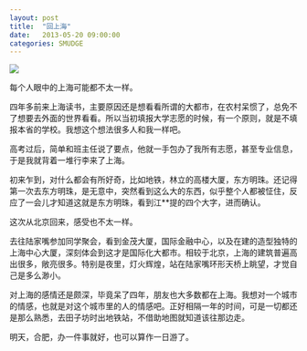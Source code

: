 ```yaml
---
layout: post
title:  "回上海"
date:   2013-05-20 09:00:00
categories: SMUDGE
---
```


<img src="http://binnng.coding.io/assets/images/shanghai.jpg" />

每个人眼中的上海可能都不太一样。



四年多前来上海读书，主要原因还是想看看所谓的大都市，在农村呆惯了，总免不了想要去外面的世界看看。所以当初填报大学志愿的时候，有一个原则，就是不填报本省的学校。我想这个想法很多人和我一样吧。



高考过后，简单和班主任说了要点，他就一手包办了我所有志愿，甚至专业信息，于是我就背着一堆行李来了上海。



初来乍到，对什么都会有所好奇，比如地铁，林立的高楼大厦，东方明珠。还记得第一次去东方明珠，是无意中，突然看到这么大的东西，似乎整个人都被怔住，反应了一会儿才知道这就是东方明珠，看到江**提的四个大字，进而确认。



这次从北京回来，感受也不太一样。



去往陆家嘴参加同学聚会，看到金茂大厦，国际金融中心，以及在建的造型独特的上海中心大厦，深刻体会到这才是国际化大都市。相较于北京，上海的建筑普遍高出很多，敞亮很多。特别是夜里，灯火辉煌，站在陆家嘴环形天桥上眺望，才觉自己是多么渺小。



对上海的感情还是颇深，毕竟呆了四年，朋友也大多数都在上海。我想对一个城市的情感，也就是对这个城市里的人的情感吧。正好相隔一年的时间，可是一切都还是那么熟悉，去田子坊时出地铁站，不借助地图就知道该往那边走。



明天，合肥，办一件事就好，也可以算作一日游了。